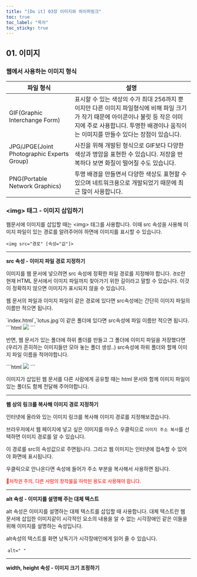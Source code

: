 ```yaml
---
title: "[Do it] 03장 이미지와 하이퍼링크"
toc: true
toc_label: "목차"
toc_sticky: true
---
```


## 01. 이미지

### 웹에서 사용하는 이미지 형식



| 파일 형식                                  | 설명                                                         |
| ------------------------------------------ | ------------------------------------------------------------ |
| GIF(Graphic Interchange Form)              | 표시할 수 있는  색상의 수가 최대 256까지 뿐이지만 다른 이미지 파일형식에 비해 파일 크기가 작기 때문에 아이콘이나 불릿 등 작은 이미지에 주로 사용합니다. 투명한 배경이나 움직이는 이미지를 만들수 있다는 장점이 있습니다. |
| JPG/JPGE(Joint Photographic Experts Group) | 사진을 위해 개발된 형식으로 GIF보다 다양한 색상과 명암을 표현한 수 있습니다. 저장을 반복하다 보면 화질이 떨어질 수도 있습니다. |
| PNG(Portable Network Graphics)             | 투명 배경을 만들면서 다양한 색상도 표현할 수 있으며 네트워크용으로 개발되었기 때문에 최근 많이 사용합니다. |

### \<img> 태그 - 이미지 삽입하기

웹문서에 이미지를 삽입할 때는 \<img> 태그를 사용합니다. 이때 src 속성을 사용해 이미지 파일이 있는 경로를 알려주어야 하면에 이미지를 표시할 수 있습니다. 

`<img src="경로" [속성="값"]>`

---

**src 속성 - 이미지 파일 경로 지정하기**

 이미지를 웹 문서에 넣으려면 src 속성에 정확한 파일 경로를 지정해야 합니다. `경로`란 현재 HTML 문서에서 이미지 파일까지 찾아가기 위한 길이라고 말할 수 있습니다. 이것이 정확하지 않으면 이미지가 표시되지 않을 수 있습니다.

웹 문서의 파일과 이미지 파일이 같은 경로에 있다면 src속성에는 간단히 이미지 파일의 이름만 적으면 됩니다.

<div class="notice--info" markdown="1">
`index.html`,`lotus.jpg`이 같은 폴더에 있다면 src속성에 파일 이름만 적으면 됩니다.
```html
    <img src="lotus.jpg">
```
</div>

반면, 웹 문서가 있는 폴더에 하위 폴더를 만들고 그 폴더에 이미지 파일을 저장했다면(우리가 흔히하는 이미지들만 모아 놓는 폴더 생성..) src속성에 하위 폴더와 할께 이미지 파일 이름을 적어야합니다.

<div class="notice--info" markdown = "1">
```html
    <img src="images/lotus.jpg">
```
</div>    



이미지가 삽입된 웹 문서를 다른 사람에게 공유할 때는 html 문서와 함께 이미지 파일이 있는 폴더도 함께 전달해 주어야합니다. 

---

**웹 상의 링크를 복사해 이미지 경로 지정하기**

인터넷에 올라와 있는 이미지 링크를 복사해 이미지 경로를 지정해보겠습니다.

브라우저에서 웹 페이지에 넣고 싶은 이미지를 마우스 우클릭으로 `이미지 주소 복사`를 선택하면 이미지 경로를 알 수 있습니다.

이 경로를 src의 속성값으로 주면됩니다. 그리고 웹 이미지는 인터넷에 접속할 수 있어야 화면에 표시됩니다.

우클릭으로 안나온다면 속성에 들어가 주소 부분을 복사해서 사용하면 됩니다.

<font color="red" size="2px">🚨저작권 주의, 다른 사람의 창작물을 허락된 용도로 사용해야 합니다.</font>

---

**alt 속성 - 이미지를 설명해 주는 대체 텍스트**

alt 속성은 이미지를 설명하는 대체 텍스트를 삽입할 때 사용합니다. 대체 텍스트란 웹 문서에 삽입한 이미지같이 시각적인 요소의 내용을 알 수 없는 시각장애인 같은 이들을 위해 이미지를 설명하는 속성입니다. 

alt속성의 텍스트를 화면 낭독기가 시각장애인에게 읽어 줄 수 있습니다.

​			`alt=" "`

---



**width, height 속성 - 이미지 크기 조정하기**